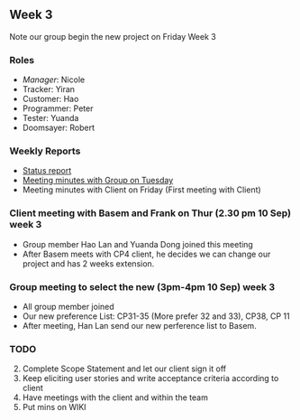 ## **Week 3**

Note our group begin the new project on Friday Week 3
### **Roles**
- *Manager*: Nicole
- Tracker: Yiran
- Customer: Hao
- Programmer: Peter
- Tester: Yuanda
- Doomsayer: Robert

### Weekly Reports
- [Status report](https://yuanda-dong.atlassian.net/browse/CP-9?atlOrigin=eyJpIjoiNDM3YzExZjBjMmQzNDEzYzkxMDEwODg5YmM5NzFkYjAiLCJwIjoiaiJ9)
- [Meeting minutes with Group on Tuesday](https://yuanda-dong.atlassian.net/jira/software/c/projects/CP/issues/CP-6?filter=allissues)
- Meeting minutes with Client on Friday (First meeting with Client)


### Client meeting with Basem and Frank on Thur (2.30 pm 10 Sep) week 3
- Group member Hao Lan and Yuanda Dong joined this meeting
- After Basem meets with CP4 client, he decides we can change our project and has 2 weeks extension.

### Group meeting to select the new (3pm-4pm 10 Sep) week 3
- All group member joined
- Our new preference List: CP31-35 (More prefer 32 and 33), CP38, CP 11
- After meeting, Han Lan send our new perference list to Basem.  

### **TODO**
2. Complete Scope Statement and let our client sign it off
3. Keep eliciting user stories and write acceptance criteria according to client
4. Have meetings with the client and within the team
5. Put mins on WIKI
